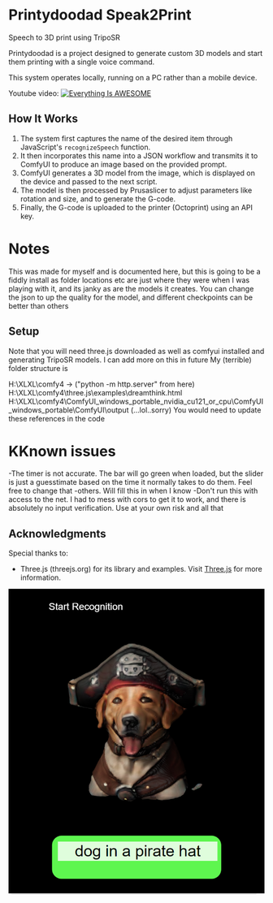 # Printydoodad Speak2Print

Speech to 3D print using TripoSR

Printydoodad is a project designed to generate custom 3D models and start them printing with a single voice command.

This system operates locally, running on a PC rather than a mobile device.

Youtube video:
[![Everything Is AWESOME](https://img.youtube.com/vi/n1W-YVuqYB0/0.jpg)](https://www.youtube.com/watch?v=n1W-YVuqYB0 "Everything Is AWESOME")

## How It Works

1. The system first captures the name of the desired item through JavaScript's `recognizeSpeech` function.
2. It then incorporates this name into a JSON workflow and transmits it to ComfyUI to produce an image based on the provided prompt.
3. ComfyUI generates a 3D model from the image, which is displayed on the device and passed to the next script.
4. The model is then processed by Prusaslicer to adjust parameters like rotation and size, and to generate the G-code.
5. Finally, the G-code is uploaded to the printer (Octoprint) using an API key.

# Notes
This was made for myself and is documented here, but this is going to be a fiddly install as folder locations etc are just where they were when I was playing with it, and its janky as are the models it creates. You can change the json to up the quality for the model, and different checkpoints can be better than others

## Setup
Note that you will need three.js downloaded as well as comfyui installed and generating TripoSR models. I can add more on this in future
My (terrible) folder structure is 


H:\XLXL\comfy4 -> ("python -m http.server" from here)
H:\XLXL\comfy4\three.js\examples\dreamthink.html
H:\XLXL\comfy4\ComfyUI_windows_portable_nvidia_cu121_or_cpu\ComfyUI_windows_portable\ComfyUI\output  (...lol..sorry)
You would need to update these references in the code

# KKnown issues
-The timer is not accurate. The bar will go green when loaded, but the slider is just a guesstimate based on the time it normally takes to do them. Feel free to change that
-others. Will fill this in when I know
-Don't run this with access to the net. I had to mess with cors to get it to work, and there is absolutely no input verification. Use at your own risk and all that

## Acknowledgments

Special thanks to:
- Three.js (threejs.org) for its library and examples. Visit [Three.js](https://threejs.org/examples/webgl_loader_obj.html) for more information.


![Alt text](/images/pirate.png "generating a pirate dog")
